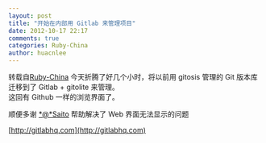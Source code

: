 ```yaml
---
layout: post
title: "开始在内部用 Gitlab 来管理项目"
date: 2012-10-17 22:17
comments: true
categories: Ruby-China
author: huacnlee
---
```

转载自[Ruby-China](http://ruby-china.org/topics/1623)
今天折腾了好几个小时，将以前用 gitosis 管理的 Git 版本库迁移到了 Gitlab +
gitolite 来管理。\
 这回有 Github 一样的浏览界面了。

顺便多谢 [*@*Saito](/Saito "@Saito") 帮助解决了 Web 界面无法显示的问题

[http://gitlabhq.com](http://gitlabhq.com)
